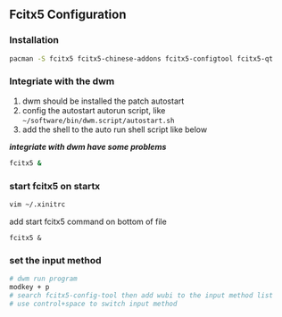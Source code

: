 ## Fcitx5 Configuration


### Installation
```bash
pacman -S fcitx5 fcitx5-chinese-addons fcitx5-configtool fcitx5-qt 
```

### Integriate with the dwm

1. dwm should be installed the patch autostart
2. config the autostart autorun script, like  `~/software/bin/dwm.script/autostart.sh`
3. add the shell to the auto run shell script like below


***integriate with dwm have some problems***

```bash
fcitx5 &
```

### start fcitx5 on startx
```bash
vim ~/.xinitrc
```

add start fcitx5 command on bottom of file
```
fcitx5 &
```


### set the input method
```bash
# dwm run program
modkey + p
# search fcitx5-config-tool then add wubi to the input method list
# use control+space to switch input method
```

